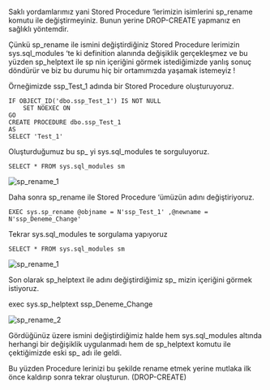 
Saklı yordamlarımız yani Stored Procedure ‘lerimizin isimlerini sp_rename komutu ile değiştirmeyiniz. Bunun yerine DROP-CREATE
yapmanız en sağlıklı yöntemdir.

Çünkü sp_rename ile ismini değiştirdiğiniz Stored Procedure lerimizin sys.sql_modules ‘te ki definition alanında değişiklik gerçekleşmez
ve bu yüzden sp_helptext ile sp nin içeriğini görmek istediğimizde yanlış sonuç döndürür ve biz bu durumu hiç bir ortamımızda yaşamak
istemeyiz !

Örneğimizde ssp_Test_1 adında bir Stored Procedure oluşturuyoruz.

```
IF OBJECT_ID('dbo.ssp_Test_1') IS NOT NULL
	SET NOEXEC ON
GO
CREATE PROCEDURE dbo.ssp_Test_1
AS 
SELECT 'Test_1'
````

Oluşturduğumuz bu sp_ yi sys.sql_modules te sorguluyoruz.

``
SELECT
	*
FROM sys.sql_modules sm
``

![sp_rename_1](https://user-images.githubusercontent.com/31235407/29560637-50cf64a2-873b-11e7-8c71-b8da0bc21098.png)

Daha sonra sp_rename ile Stored Procedure ‘ümüzün adını değiştiriyoruz.

``
	EXEC sys.sp_rename @objname = N'ssp_Test_1'
					  ,@newname = N'ssp_Deneme_Change'
``

Tekrar sys.sql_modules te sorgulama yapıyoruz

``
SELECT
	*
FROM sys.sql_modules sm
``

![sp_rename_1](https://user-images.githubusercontent.com/31235407/29560637-50cf64a2-873b-11e7-8c71-b8da0bc21098.png)

Son olarak sp_helptext ile adını değiştirdiğimiz sp_ mizin içeriğini görmek istiyoruz.

exec sys.sp_helptext ssp_Deneme_Change

![sp_rename_2](https://user-images.githubusercontent.com/31235407/29560686-85199c8c-873b-11e7-99cd-e69c268f472e.png)

Gördüğünüz üzere ismini değiştirdiğimiz halde hem  sys.sql_modules altında herhangi bir değişiklik uygulanmadı hem de sp_helptext komutu ile çektiğimizde eski sp_ adı ile geldi.

 

Bu yüzden Procedure lerinizi bu şekilde rename etmek yerine mutlaka ilk önce kaldırıp sonra tekrar oluşturun. (DROP-CREATE)


